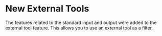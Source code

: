 # New External Tools

The features related to the standard input and output were added to the external tool feature. This allows you to use an external tool as a filter.
